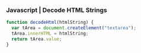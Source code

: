 ### Javascript | Decode HTML Strings

```js
function decodeHtml(htmlString) {
  var tArea = document.createElement("textarea");
  tArea.innerHTML = htmlString;
  return tArea.value;
}
```
